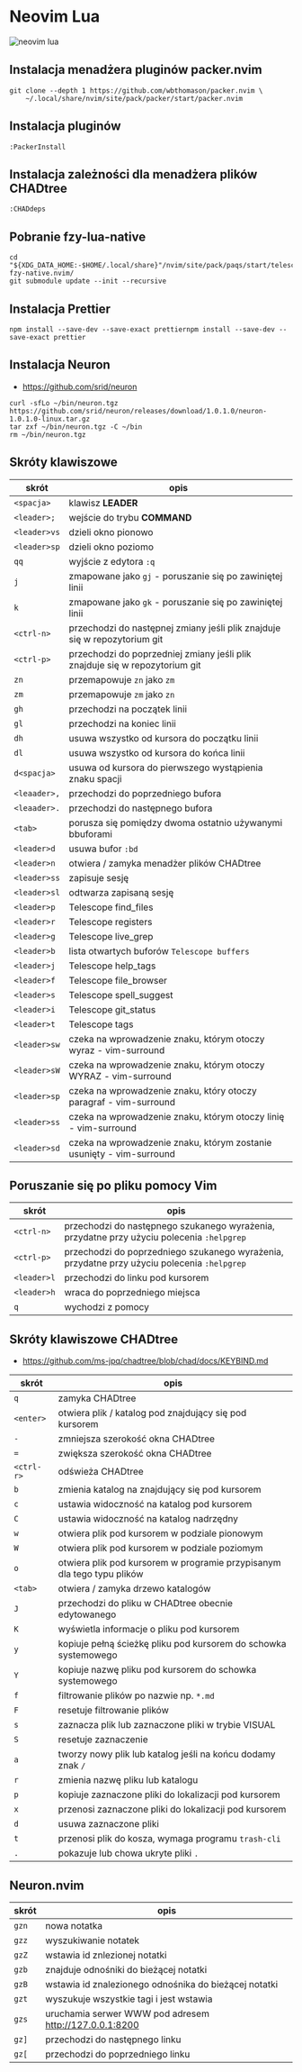 # Neovim Lua

![neovim lua](https://raw.githubusercontent.com/hattori-hanz0/neovim-config/main/img/neovim-lua.png)

## Instalacja menadżera pluginów packer.nvim

```
git clone --depth 1 https://github.com/wbthomason/packer.nvim \
    ~/.local/share/nvim/site/pack/packer/start/packer.nvim
```

## Instalacja pluginów

```
:PackerInstall
```

## Instalacja zależności dla menadżera plików CHADtree

```
:CHADdeps
```

## Pobranie fzy-lua-native

```
cd "${XDG_DATA_HOME:-$HOME/.local/share}"/nvim/site/pack/paqs/start/telescope-fzy-native.nvim/
git submodule update --init --recursive
```

## Instalacja Prettier

```
npm install --save-dev --save-exact prettiernpm install --save-dev --save-exact prettier
```

## Instalacja Neuron

- https://github.com/srid/neuron

```
curl -sfLo ~/bin/neuron.tgz https://github.com/srid/neuron/releases/download/1.0.1.0/neuron-1.0.1.0-linux.tar.gz
tar zxf ~/bin/neuron.tgz -C ~/bin
rm ~/bin/neuron.tgz
```

## Skróty klawiszowe

| skrót        | opis                                                                        |
| ------------ | --------------------------------------------------------------------------- |
| `<spacja>`   | klawisz **LEADER**                                                          |
| `<leader>;`  | wejście do trybu **COMMAND**                                                |
| `<leader>vs` | dzieli okno pionowo                                                         |
| `<leader>sp` | dzieli okno poziomo                                                         |
| `qq`         | wyjście z edytora `:q`                                                      |
| `j`          | zmapowane jako `gj` - poruszanie się po zawiniętej linii                    |
| `k`          | zmapowane jako `gk` - poruszanie się po zawiniętej linii                    |
| `<ctrl-n>`   | przechodzi do następnej zmiany jeśli plik znajduje się w repozytorium git   |
| `<ctrl-p>`   | przechodzi do poprzedniej zmiany jeśli plik znajduje się w repozytorium git |
| `zn`         | przemapowuje `zn` jako `zm`                                                 |
| `zm`         | przemapowuje `zm` jako `zn`                                                 |
| `gh`         | przechodzi na początek linii                                                |
| `gl`         | przechodzi na koniec linii                                                  |
| `dh`         | usuwa wszystko od kursora do początku linii                                 |
| `dl`         | usuwa wszystko od kursora do końca linii                                    |
| `d<spacja>`  | usuwa od kursora do pierwszego wystąpienia znaku spacji                     |
| `<leaader>,` | przechodzi do poprzedniego bufora                                           |
| `<leaader>.` | przechodzi do następnego bufora                                             |
| `<tab>`      | porusza się pomiędzy dwoma ostatnio używanymi bbuforami                     |
| `<leader>d`  | usuwa bufor `:bd`                                                           |
| `<leader>n`  | otwiera / zamyka menadżer plików CHADtree                                   |
| `<leader>ss` | zapisuje sesję                                                              |
| `<leader>sl` | odtwarza zapisaną sesję                                                     |
| `<leader>p`  | Telescope find_files                                                        |
| `<leader>r`  | Telescope registers                                                         |
| `<leader>g`  | Telescope live_grep                                                         |
| `<leader>b`  | lista otwartych buforów `Telescope buffers`                                 |
| `<leader>j`  | Telescope help_tags                                                         |
| `<leader>f`  | Telescope file_browser                                                      |
| `<leader>s`  | Telescope spell_suggest                                                     |
| `<leader>i`  | Telescope git_status                                                        |
| `<leader>t`  | Telescope tags                                                              |
| `<leader>sw` | czeka na wprowadzenie znaku, którym otoczy wyraz - vim-surround             |
| `<leader>sW` | czeka na wprowadzenie znaku, którym otoczy WYRAZ - vim-surround             |
| `<leader>sp` | czeka na wprowadzenie znaku, który otoczy paragraf - vim-surround           |
| `<leader>ss` | czeka na wprowadzenie znaku, którym otoczy linię - vim-surround             |
| `<leader>sd` | czeka na wprowadzenie znaku, którym zostanie usunięty - vim-surround        |

## Poruszanie się po pliku pomocy Vim

| skrót       | opis                                                                                        |
| ----------- | ------------------------------------------------------------------------------------------- |
| `<ctrl-n>`  | przechodzi do następnego szukanego wyrażenia, przydatne przy użyciu polecenia `:helpgrep`   |
| `<ctrl-p>`  | przechodzi do poprzedniego szukanego wyrażenia, przydatne przy użyciu polecenia `:helpgrep` |
| `<leader>l` | przechodzi do linku pod kursorem                                                            |
| `<leader>h` | wraca do poprzedniego miejsca                                                               |
| `q`         | wychodzi z pomocy                                                                           |

## Skróty klawiszowe CHADtree

- https://github.com/ms-jpq/chadtree/blob/chad/docs/KEYBIND.md

| skrót      | opis                                                                   |
| ---------- | ---------------------------------------------------------------------- |
| `q`        | zamyka CHADtree                                                        |
| `<enter>`  | otwiera plik / katalog pod znajdujący się pod kursorem                 |
| `-`        | zmniejsza szerokość okna CHADtree                                      |
| `=`        | zwiększa szerokość okna CHADtree                                       |
| `<ctrl-r>` | odświeża CHADtree                                                      |
| `b`        | zmienia katalog na znajdujący się pod kursorem                         |
| `c`        | ustawia widoczność na katalog pod kursorem                             |
| `C`        | ustawia widoczność na katalog nadrzędny                                |
| `w`        | otwiera plik pod kursorem w podziale pionowym                          |
| `W`        | otwiera plik pod kursorem w podziale poziomym                          |
| `o`        | otwiera plik pod kursorem w programie przypisanym dla tego typu plików |
| `<tab>`    | otwiera / zamyka drzewo katalogów                                      |
| `J`        | przechodzi do pliku w CHADtree obecnie edytowanego                     |
| `K`        | wyświetla informacje o pliku pod kursorem                              |
| `y`        | kopiuje pełną ścieżkę pliku pod kursorem do schowka systemowego        |
| `Y`        | kopiuje nazwę pliku pod kursorem do schowka systemowego                |
| `f`        | filtrowanie plików po nazwie np. `*.md`                                |
| `F`        | resetuje filtrowanie plików                                            |
| `s`        | zaznacza plik lub zaznaczone pliki w trybie VISUAL                     |
| `S`        | resetuje zaznaczenie                                                   |
| `a`        | tworzy nowy plik lub katalog jeśli na końcu dodamy znak `/`            |
| `r`        | zmienia nazwę pliku lub katalogu                                       |
| `p`        | kopiuje zaznaczone pliki do lokalizacji pod kursorem                   |
| `x`        | przenosi zaznaczone pliki do lokalizacji pod kursorem                  |
| `d`        | usuwa zaznaczone pliki                                                 |
| `t`        | przenosi plik do kosza, wymaga programu `trash-cli`                    |
| `.`        | pokazuje lub chowa ukryte pliki `.`                                    |

## Neuron.nvim

| skrót | opis                                                   |
| ----- | ------------------------------------------------------ |
| `gzn` | nowa notatka                                           |
| `gzz` | wyszukiwanie notatek                                   |
| `gzZ` | wstawia id znlezionej notatki                          |
| `gzb` | znajduje odnośniki do bieżącej notatki                 |
| `gzB` | wstawia id znalezionego odnośnika do bieżącej notatki  |
| `gzt` | wyszukuje wszystkie tagi i jest wstawia                |
| `gzs` | uruchamia serwer WWW pod adresem http://127.0.0.1:8200 |
| `gz]` | przechodzi do następnego linku                         |
| `gz[` | przechodzi do poprzedniego linku                       |

